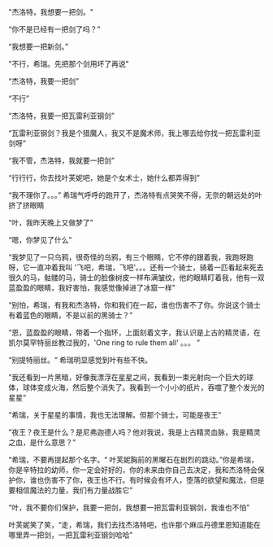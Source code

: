 "杰洛特，我想要一把剑。"

“你不是已经有一把剑了吗？”

“我想要一把新剑。”

"不行，希瑞。先把那个剑用坏了再说"

“杰洛特，我要一把剑”

“不行”

“杰洛特，我要一把瓦雷利亚钢剑”

“瓦雷利亚钢剑？我是个猎魔人，我又不是魔术师，我上哪去给你找一把瓦雷利亚剑呀”

“我不管，杰洛特，我就要一把剑”

“行行行，你去找叶芙妮吧，她是个女术士，她什么都弄得到”

“我不理你了。。。” 希瑞气呼呼的跑开了，杰洛特有点哭笑不得，无奈的朝远处的叶挤了挤眼睛



“叶，我昨天晚上又做梦了”

“嗯，你梦见了什么”

“我梦见了一只乌鸦，很奇怪的乌鸦，有三个眼睛，它不停的跟着我，我跑呀跑呀，它一直冲着我叫 '飞吧，希瑞，飞吧'。。。还有一个骑士，骑着一匹看起来死去很久的马，骷髅的马，骑士的脸像树皮一样布满皱纹，他的眼睛盯着我，他有一双蓝盈盈的眼睛，我好害怕，我感觉像掉进了冰窟一样”

“别怕，希瑞，有我和杰洛特，你和我们在一起，谁也伤害不了你。你说这个骑士有着蓝色的眼睛，不是以前的黑骑士？”

“恩，蓝盈盈的眼睛，带着一个指环，上面刻着文字，我认识是上古的精灵语，在凯尔莫罕特丽丝教过我的，'One ring to rule them all' 。。。 ”

“别提特丽丝。“ 希瑞明显感觉到叶有些不快。

”我还看到一片黑暗，好像我漂浮在星星之间，我看到一束光射向一个巨大的球体，球体变成火海，然后整个消失了。我看到一个小小的纸片，吞噬了整个发光的星星“

”希瑞，关于星星的事情，我也无法理解。但那个骑士，可能是夜王“

”夜王？夜王是什么？是尼弗迦德人吗？他对我说，我是上古精灵血脉，我是精灵之血，是什么意思？”

“希瑞，不要再提起那个名字。“ 叶芙妮胸前的黑曜石在剧烈的跳动。”你是希瑞，你是辛特拉的幼师，你一定会好好的，你的未来由你自己去决定，我和杰洛特会保护你，谁也伤害不了你，夜王也不行。有时候会有坏人，堕落的欲望和魔法，但是要相信魔法的力量，我们有力量战胜它”

“叶，我不要你们保护，我要一把剑，我想要一把瓦雷利亚钢剑，我谁也不怕”

叶芙妮笑了笑，“走，希瑞，我们去找杰洛特吧，也许那个麻瓜丹德里恩知道能在哪里弄一把剑，一把瓦雷利亚钢剑哈哈”

